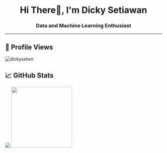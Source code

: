 <h1 align="center">Hi There👋, I'm Dicky Setiawan</h1>
<h3 align="center">Data and Machine Learning Enthusiast</h3>
<hr />

## 👀 Profile Views
<p align="left"><img src="https://komarev.com/ghpvc/?username=dickysstwn&label=Profile%20views&color=0e75b6&style=flat" alt="dickysstwn" /></p>


## 📈 GitHub Stats
<p>
  <tr>
    
<td><img src="https://github-readme-stats.vercel.app/api?username=dickysstwn&show_icons=true&hide_border=true&theme=dark&layout=compact" /></td>
  <td><img src="https://github-readme-stats.vercel.app/api/top-langs/?username=dickysstwn&&layout=compact&langs_count=8&theme=dark&hide_border=true" height="195"/></td>
  </tr>
</p>
